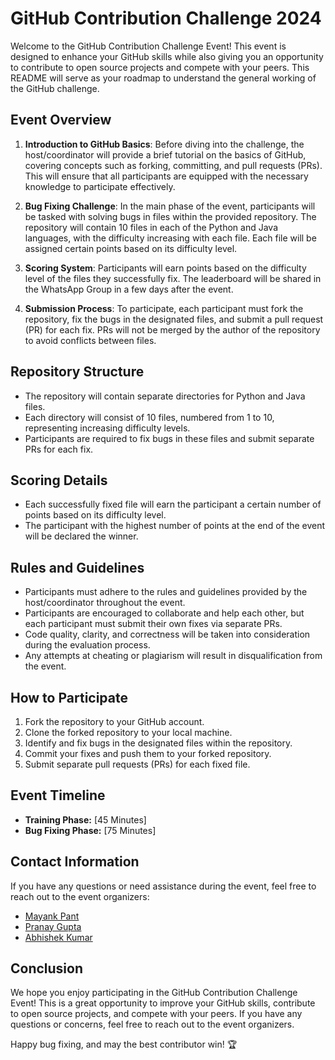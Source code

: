 # GitHub Contribution Challenge 2024

Welcome to the GitHub Contribution Challenge Event! This event is designed to enhance your GitHub skills while also giving you an opportunity to contribute to open source projects and compete with your peers. This README will serve as your roadmap to understand the general working of the GitHub challenge.

## Event Overview

1. **Introduction to GitHub Basics**: Before diving into the challenge, the host/coordinator will provide a brief tutorial on the basics of GitHub, covering concepts such as forking, committing, and pull requests (PRs). This will ensure that all participants are equipped with the necessary knowledge to participate effectively.

2. **Bug Fixing Challenge**: In the main phase of the event, participants will be tasked with solving bugs in files within the provided repository. The repository will contain 10 files in each of the Python and Java languages, with the difficulty increasing with each file. Each file will be assigned certain points based on its difficulty level.

3. **Scoring System**: Participants will earn points based on the difficulty level of the files they successfully fix. The leaderboard will be shared in the WhatsApp Group in a few days after the event.

4. **Submission Process**: To participate, each participant must fork the repository, fix the bugs in the designated files, and submit a pull request (PR) for each fix. PRs will not be merged by the author of the repository to avoid conflicts between files.

## Repository Structure

- The repository will contain separate directories for Python and Java files.
- Each directory will consist of 10 files, numbered from 1 to 10, representing increasing difficulty levels.
- Participants are required to fix bugs in these files and submit separate PRs for each fix.

## Scoring Details

- Each successfully fixed file will earn the participant a certain number of points based on its difficulty level.
- The participant with the highest number of points at the end of the event will be declared the winner.

## Rules and Guidelines

- Participants must adhere to the rules and guidelines provided by the host/coordinator throughout the event.
- Participants are encouraged to collaborate and help each other, but each participant must submit their own fixes via separate PRs.
- Code quality, clarity, and correctness will be taken into consideration during the evaluation process.
- Any attempts at cheating or plagiarism will result in disqualification from the event.

## How to Participate

1. Fork the repository to your GitHub account.
2. Clone the forked repository to your local machine.
3. Identify and fix bugs in the designated files within the repository.
4. Commit your fixes and push them to your forked repository.
5. Submit separate pull requests (PRs) for each fixed file.

## Event Timeline
- **Training Phase:** [45 Minutes]
- **Bug Fixing Phase:** [75 Minutes]

## Contact Information
If you have any questions or need assistance during the event, feel free to reach out to the event organizers:

- [Mayank Pant](mailto:0221csds213@niet.co.in)
- [Pranay Gupta](mailto:0221csds070@niet.co.in)
- [Abhishek Kumar](mailto:0221csds002@niet.co.in)

## Conclusion

We hope you enjoy participating in the GitHub Contribution Challenge Event! This is a great opportunity to improve your GitHub skills, contribute to open source projects, and compete with your peers. If you have any questions or concerns, feel free to reach out to the event organizers.

Happy bug fixing, and may the best contributor win! 🏆

